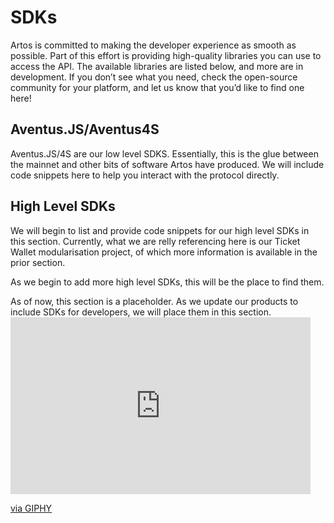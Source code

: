 # SDKs

Artos is committed to making the developer experience as smooth as possible. Part of this effort is providing high-quality libraries you can use to access the API. The available libraries are listed below, and more are in development. If you don’t see what you need, check the open-source community for your platform, and let us know that you’d like to find one here!


## Aventus.JS/Aventus4S

Aventus.JS/4S are our low level SDKS. Essentially, this is the glue between the mainnet and other bits of software Artos have produced. We will include code snippets here to help you interact with the protocol directly.

## High Level SDKs

We will begin to list and provide code snippets for our high level SDKs in this section. Currently, what we are relly referencing here is our Ticket Wallet modularisation project, of which more information is available in the prior section.

As we begin to add more high level SDKs, this will be the place to find them.

<aside class="notice">
As of now, this section is a placeholder. As we update our products to include SDKs for developers, we will place them in this section.<br/ >
<iframe src="https://giphy.com/embed/ToMjGpjwk1MxyYRcQnK" width="480" height="283" frameBorder="0" class="giphy-embed" allowFullScreen></iframe><p><a href="https://giphy.com/gifs/shiba-inu-moon-pls-hello-trampoline-ToMjGpjwk1MxyYRcQnK">via GIPHY</a></p>
</aside>
